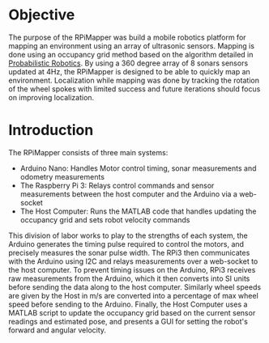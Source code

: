 # Objective
The purpose of the RPiMapper was build a mobile robotics platform for mapping an environment using an array of ultrasonic sensors. Mapping is done using an occupancy grid method based on the algorithm detailed in [Probabilistic Robotics](http://www.probabilistic-robotics.org/). By using a 360 degree array of 8 sonars sensors updated at 4Hz, the RPiMapper is designed to be able to quickly map an environment. Localization while mapping was done by tracking the rotation of the wheel spokes with limited success and future iterations should focus on improving localization.

# Introduction
The RPiMapper consists of three main systems:
* Arduino Nano: Handles Motor control timing, sonar measurements and odometry measurements
* The Raspberry Pi 3: Relays control commands and sensor measurements between the host computer and the Arduino via a web-socket
* The Host Computer: Runs the MATLAB code that handles updating the occupancy grid and sets robot velocity commands

This division of labor works to play to the strengths of each system, the Arduino generates the timing pulse required to control the motors, and precisely measures the sonar pulse width. The RPi3 then communicates with the Arduino using I2C and relays measurements over a web-socket to the host computer. To prevent timing issues on the Arduino, RPi3 receives raw measurements from the Arduino, which it then converts into SI units before sending the data along to the host computer. Similarly wheel speeds are given by the Host in m/s are converted into a percentage of max wheel speed before sending to the Arduino.
Finally, the Host Computer uses a MATLAB script to update the occupancy grid based on the current sensor readings and estimated pose, and presents a GUI for setting the robot's forward and angular velocity. 